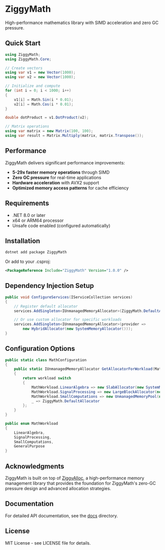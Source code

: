 # ZiggyMath

High-performance mathematics library with SIMD acceleration and zero GC pressure.

## Quick Start

```csharp
using ZiggyMath;
using ZiggyMath.Core;

// Create vectors
using var v1 = new Vector(1000);
using var v2 = new Vector(1000);

// Initialize and compute
for (int i = 0; i < 1000; i++)
{
    v1[i] = Math.Sin(i * 0.01);
    v2[i] = Math.Cos(i * 0.01);
}

double dotProduct = v1.DotProduct(v2);

// Matrix operations
using var matrix = new Matrix(100, 100);
using var result = Matrix.Multiply(matrix, matrix.Transpose());
```

## Performance

ZiggyMath delivers significant performance improvements:

- **5-29x faster memory operations** through SIMD
- **Zero GC pressure** for real-time applications
- **Hardware acceleration** with AVX2 support
- **Optimized memory access patterns** for cache efficiency

## Requirements

- .NET 8.0 or later
- x64 or ARM64 processor
- Unsafe code enabled (configured automatically)

## Installation

```bash
dotnet add package ZiggyMath
```

Or add to your .csproj:

```xml
<PackageReference Include="ZiggyMath" Version="1.0.0" />
```

## Dependency Injection Setup

```csharp
public void ConfigureServices(IServiceCollection services)
{
    // Register default allocator
    services.AddSingleton<IUnmanagedMemoryAllocator>(ZiggyMath.DefaultAllocator);

    // Or use custom allocator for specific workloads
    services.AddSingleton<IUnmanagedMemoryAllocator>(provider =>
        new HybridAllocator(new SystemMemoryAllocator()));
}
```

## Configuration Options

```csharp
public static class MathConfiguration
{
    public static IUnmanagedMemoryAllocator GetAllocatorForWorkload(MathWorkload workload)
    {
        return workload switch
        {
            MathWorkload.LinearAlgebra => new SlabAllocator(new SystemMemoryAllocator()),
            MathWorkload.SignalProcessing => new LargeBlockAllocator(new SystemMemoryAllocator()),
            MathWorkload.SmallComputations => new UnmanagedMemoryPool(new SystemMemoryAllocator()),
            _ => ZiggyMath.DefaultAllocator
        };
    }
}

public enum MathWorkload
{
    LinearAlgebra,
    SignalProcessing,
    SmallComputations,
    GeneralPurpose
}
```

## Acknowledgments

ZiggyMath is built on top of [ZiggyAlloc](https://github.com/alexzzzs/ziggyalloc), a high-performance memory management library that provides the foundation for ZiggyMath's zero-GC pressure design and advanced allocation strategies.

## Documentation

For detailed API documentation, see the [docs](docs/) directory.

## License

MIT License - see LICENSE file for details.